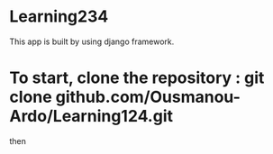 # Learning234
This app is built by using django framework.

# To start, clone the repository  : git clone github.com/Ousmanou-Ardo/Learning124.git
then 

